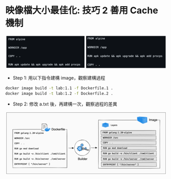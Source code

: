# 映像檔大小最佳化: 技巧 2 善用 Cache 機制

![image](demo1.png)

- Step 1: 用以下指令建構 image，觀察建構過程

```bash
docker image build -t lab:1.1 -f Dockerfile.1 .
docker image build -t lab:1.2 -f Dockerfile.2 .
```

- Step 2: 修改 a.txt 後，再建構一次，觀察過程的差異

![image](layers.png)
